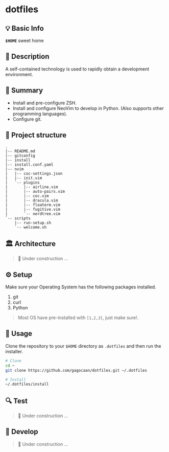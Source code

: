 # dotfiles

## 💡 Basic Info

**``$HOME``** sweet home

## 📖 Description

A self-contained technology is used to rapidly obtain a development environment.

## 🎯 Summary

* Install and pre-configure ZSH.
* Install and configure NeoVim to develop in Python. (Also supports other programming languages).
* Configure git.

## 🧬 Project structure

```console
.
|-- README.md
|-- gitconfig
|-- install
|-- install.conf.yaml
|-- nvim
|   |-- coc-settings.json
|   |-- init.vim
|   `-- plugins
|       |-- airline.vim
|       |-- auto-pairs.vim
|       |-- coc.vim
|       |-- dracula.vim
|       |-- floaterm.vim
|       |-- fugitive.vim
|       `-- nerdtree.vim
`-- scripts
    |-- run-setup.sh
    `-- welcome.sh
```

## 🏛 Architecture

> 🚧 Under construction ...

## ⚙️ Setup

Make sure your Operating System has the following packages installed.

1. git
2. curl
3. Python

> Most OS have pre-installed with `[1,2,3]`, just make sure!.

## 🍴 Usage

Clone the repository to your `$HOME` directory as `.dotfiles` and then run the installer.

```bash
# Clone
cd ~
git clone https://github.com/gagocaan/dotfiles.git ~/.dotfiles

# Install
~/.dotfiles/install
```

## 🔍 Test

> 🚧 Under construction ...

## 🔨 Develop

> 🚧 Under construction ...

